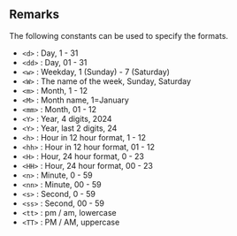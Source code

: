 ## Remarks

The following constants can be used to specify the formats.
* `<d>` : Day, 1 - 31
* `<dd>` : Day, 01 - 31
* `<w>` : Weekday, 1 (Sunday) - 7 (Saturday)
* `<W>` : The name of the week, Sunday, Saturday
* `<m>` : Month, 1 - 12
* `<M>` : Month name, 1=January
* `<mm>` : Month, 01 - 12
* `<Y>` : Year, 4 digits, 2024
* `<Y>` : Year, last 2 digits, 24
* `<h>` : Hour in 12 hour format, 1 - 12
* `<hh>` : Hour in 12 hour format, 01 - 12
* `<H>` : Hour, 24 hour format, 0 - 23
* `<HH>` : Hour, 24 hour format, 00 - 23
* `<n>` : Minute, 0 - 59
* `<nn>` : Minute, 00 - 59
* `<s>` : Second, 0 - 59
* `<ss>` : Second, 00 - 59
* `<tt>` : pm / am, lowercase
* `<TT>` : PM / AM, uppercase